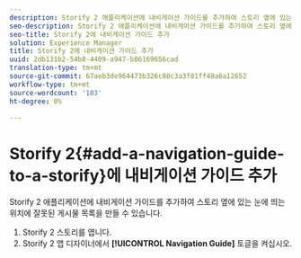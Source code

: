 ```yaml
---
description: Storify 2 애플리케이션에 내비게이션 가이드를 추가하여 스토리 옆에 있는 눈에 띄는 위치에 잘못된 게시물 목록을 만들 수 있습니다.
seo-description: Storify 2 애플리케이션에 내비게이션 가이드를 추가하여 스토리 옆에 있는 눈에 띄는 위치에 잘못된 게시물 목록을 만들 수 있습니다.
seo-title: Storify 2에 내비게이션 가이드 추가
solution: Experience Manager
title: Storify 2에 내비게이션 가이드 추가
uuid: 2db131b2-54b8-4409-a947-b86169656cad
translation-type: tm+mt
source-git-commit: 67aeb3de964473b326c88c3a3f81ff48a6a12652
workflow-type: tm+mt
source-wordcount: '103'
ht-degree: 0%

---
```



# Storify 2{#add-a-navigation-guide-to-a-storify}에 내비게이션 가이드 추가

Storify 2 애플리케이션에 내비게이션 가이드를 추가하여 스토리 옆에 있는 눈에 띄는 위치에 잘못된 게시물 목록을 만들 수 있습니다.

1. Storify 2 스토리를 엽니다.
1. Storify 2 앱 디자이너에서 **[!UICONTROL Navigation Guide]** 토글을 켜십시오.
